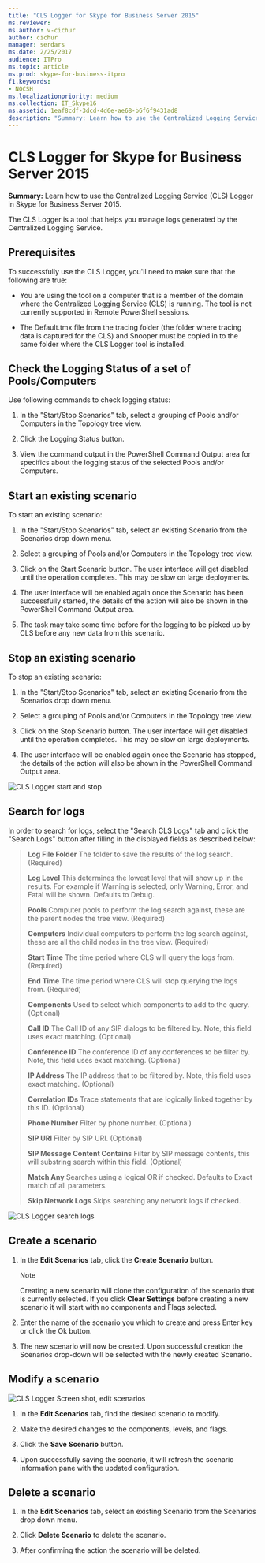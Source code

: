 ```yaml
---
title: "CLS Logger for Skype for Business Server 2015"
ms.reviewer: 
ms.author: v-cichur
author: cichur
manager: serdars
ms.date: 2/25/2017
audience: ITPro
ms.topic: article
ms.prod: skype-for-business-itpro
f1.keywords:
- NOCSH
ms.localizationpriority: medium
ms.collection: IT_Skype16
ms.assetid: 1eaf8cdf-3dcd-4d6e-ae68-b6f6f9431ad8
description: "Summary: Learn how to use the Centralized Logging Service (CLS) Logger in Skype for Business Server 2015."
---
```


# CLS Logger for Skype for Business Server 2015
 
**Summary:** Learn how to use the Centralized Logging Service (CLS) Logger in Skype for Business Server 2015.
  
The CLS Logger is a tool that helps you manage logs generated by the Centralized Logging Service.
  
## Prerequisites

To successfully use the CLS Logger, you'll need to make sure that the following are true:
  
- You are using the tool on a computer that is a member of the domain where the Centralized Logging Service (CLS) is running. The tool is not currently supported in Remote PowerShell sessions.
    
- The Default.tmx file from the tracing folder (the folder where tracing data is captured for the CLS) and Snooper must be copied in to the same folder where the CLS Logger tool is installed.
    
## Check the Logging Status of a set of Pools/Computers

Use following commands to check logging status:
  
1. In the "Start/Stop Scenarios" tab, select a grouping of Pools and/or Computers in the Topology tree view.
    
2. Click the Logging Status button.
    
3. View the command output in the PowerShell Command Output area for specifics about the logging status of the selected Pools and/or Computers.
    
## Start an existing scenario

To start an existing scenario:
  
1. In the "Start/Stop Scenarios" tab, select an existing Scenario from the Scenarios drop down menu.
    
2. Select a grouping of Pools and/or Computers in the Topology tree view.
    
3. Click on the Start Scenario button. The user interface will get disabled until the operation completes. This may be slow on large deployments.
    
4. The user interface will be enabled again once the Scenario has been successfully started, the details of the action will also be shown in the PowerShell Command Output area.
    
5. The task may take some time before for the logging to be picked up by CLS before any new data from this scenario.
    
## Stop an existing scenario

To stop an existing scenario:
  
1. In the "Start/Stop Scenarios" tab, select an existing Scenario from the Scenarios drop down menu.
    
2. Select a grouping of Pools and/or Computers in the Topology tree view.
    
3. Click on the Stop Scenario button. The user interface will get disabled until the operation completes. This may be slow on large deployments.
    
4. The user interface will be enabled again once the Scenario has stopped, the details of the action will also be shown in the PowerShell Command Output area.
    
![CLS Logger start and stop](../../media/2c4a36c2-b5db-4550-a3b3-41f18e0e2f0c.png)
  
## Search for logs

In order to search for logs, select the "Search CLS Logs" tab and click the "Search Logs" button after filling in the displayed fields as described below:
  
> **Log File Folder** The folder to save the results of the log search. (Required)
> 
> **Log Level** This determines the lowest level that will show up in the results. For example if Warning is selected, only Warning, Error, and Fatal will be shown. Defaults to Debug.
> 
> **Pools** Computer pools to perform the log search against, these are the parent nodes the tree view. (Required)
> 
> **Computers** Individual computers to perform the log search against, these are all the child nodes in the tree view. (Required)
> 
> **Start Time** The time period where CLS will query the logs from. (Required)
> 
> **End Time** The time period where CLS will stop querying the logs from. (Required)
> 
> **Components** Used to select which components to add to the query. (Optional)
> 
> **Call ID** The Call ID of any SIP dialogs to be filtered by. Note, this field uses exact matching. (Optional)
> 
> **Conference ID** The conference ID of any conferences to be filter by. Note, this field uses exact matching. (Optional)
> 
> **IP Address** The IP address that to be filtered by. Note, this field uses exact matching. (Optional)
> 
> **Correlation IDs** Trace statements that are logically linked together by this ID. (Optional)
> 
> **Phone Number** Filter by phone number. (Optional)
> 
> **SIP URI** Filter by SIP URI. (Optional)
> 
> **SIP Message Content Contains** Filter by SIP message contents, this will substring search within this field. (Optional)
> 
> **Match Any** Searches using a logical OR if checked. Defaults to Exact match of all parameters.
> 
> **Skip Network Logs** Skips searching any network logs if checked.
    
![CLS Logger search logs](../../media/5793ea3c-6f5f-40ef-8b53-100da831eedf.png)
  
## Create a scenario

1. In the **Edit Scenarios** tab, click the **Create Scenario** button.
    
    > [!NOTE]
    > Creating a new scenario will clone the configuration of the scenario that is currently selected. If you click **Clear Settings** before creating a new scenario it will start with no components and Flags selected.
  
2. Enter the name of the scenario you which to create and press Enter key or click the Ok button.
    
3. The new scenario will now be created. Upon successful creation the Scenarios drop-down will be selected with the newly created Scenario.
    
## Modify a scenario

![CLS Logger Screen shot, edit scenarios](../../media/abbbcac0-8a2e-48af-a22f-4fee0283a29f.png)
  
1. In the **Edit Scenarios** tab, find the desired scenario to modify.
    
2. Make the desired changes to the components, levels, and flags.
    
3. Click the **Save Scenario** button.
    
4. Upon successfully saving the scenario, it will refresh the scenario information pane with the updated configuration.
    
## Delete a scenario

1. In the **Edit Scenarios** tab, select an existing Scenario from the Scenarios drop down menu.
    
2. Click **Delete Scenario** to delete the scenario.
    
3. After confirming the action the scenario will be deleted.
    


